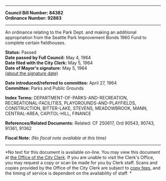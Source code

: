 * * * * *  
  
**Council Bill Number: [](#h0)[](#h2)84382**   
**Ordinance Number: 92883**  
  
* * * * *  
  
An ordinance relating to the Park Dept. and making an additional appropriation from the Seattle Park Improvement Bonds 1960 Fund to complete certain fieldhouses.  
  
**Status:** Passed   
**Date passed by Full Council:** May 4, 1964   
**Date filed with the City Clerk:** May 5, 1964   
**Date of Mayor's signature:** May 5, 1964   
[(about the signature date)](/~public/approvaldate.htm)   
  
  
**Date introduced/referred to committee:** April 27, 1964   
**Committee:** Parks and Public Grounds   
  
**Index Terms:** DEPARTMENT-OF-PARKS-AND-RECREATION, RECREATIONAL-FACILITIES, PLAYGROUNDS-AND-PLAYFIELDS, CONSTRUCTION, BITTER-LAKE, STEVENS, MEADOWBROOK, MANN, CENTRAL-AREA, CAPITOL-HILL, FINANCE  
  
**References/Related Documents:** Related: CF 250617, Ord 90543, 90743, 91361, 91362  
  
**Fiscal Note:** *(No fiscal note available at this time)*  
  
* * * * *  
  
*No text for this document is available on-line. You may view this document at [the Office of the City Clerk](http://www.seattle.gov/leg/clerk/contactUs.htm). If you are unable to visit the Clerk's Office, you may request a copy or scan be made for you by Clerk staff. Scans and copies provided by the Office of the City Clerk are subject to [copy fees](http://clerk.seattle.gov/~public/clerkfees.htm), and the timing of service is dependent on the availability of staff. *  
  
  
